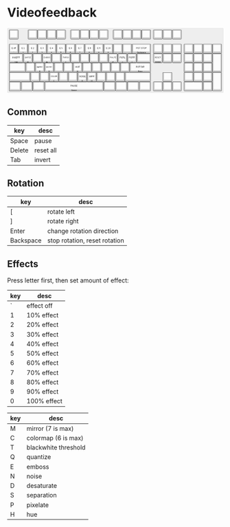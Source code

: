 Videofeedback
=============

![keyboard](keyboard-layout.png)

Common
------

| key | desc |
|-----|---------|
| Space  | pause |
| Delete | reset all |
| Tab    | invert |

Rotation
--------

| key | desc |
|-----|---------|
| [ | rotate left |
| ] | rotate right |
| Enter | change rotation direction |
| Backspace | stop rotation, reset rotation |

Effects
-------

Press letter first, then set amount of effect:

| key | desc |
|-----|---------|
| ` | effect off |
| 1 | 10% effect |
| 2 | 20% effect |
| 3 | 30% effect |
| 4 | 40% effect |
| 5 | 50% effect |
| 6 | 60% effect |
| 7 | 70% effect |
| 8 | 80% effect |
| 9 | 90% effect |
| 0 | 100% effect |

| key | desc |
|-----|---------|
| M | mirror (7 is max) |
| C | colormap (6 is max) |
| T | blackwhite threshold |
| Q | quantize |
| E | emboss |
| N | noise |
| D | desaturate |
| S | separation |
| P | pixelate |
| H | hue |

